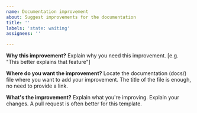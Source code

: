 ```yaml
---
name: Documentation improvement
about: Suggest improvements for the documentation
title: ''
labels: 'state: waiting'
assignees: ''

---
```


**Why this improvement?**
Explain why you need this improvement. [e.g. "This better explains that feature"]

**Where do you want the improvement?**
Locate the documentation (docs/) file where you want to add your improvement.
The title of the file is enough, no need to provide a link.

**What's the improvement?**
Explain what you're improving. Explain your changes. A pull request is often better for this template.
